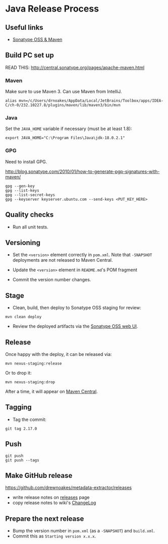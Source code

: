 # Java Release Process

## Useful links

- [Sonatype OSS & Maven][1]

## Build PC set up

READ THIS: http://central.sonatype.org/pages/apache-maven.html

### Maven

Make sure to use Maven 3. Can use Maven from IntelliJ.

```
alias mvn=/c/Users/drnoakes/AppData/Local/JetBrains/Toolbox/apps/IDEA-C/ch-0/232.10227.8/plugins/maven/lib/maven3/bin/mvn
```

### Java

Set the `JAVA_HOME` variable if necessary (must be at least 1.8):

```
export JAVA_HOME="C:\Program Files\Java\jdk-18.0.2.1"
```

### GPG

Need to install GPG.

http://blog.sonatype.com/2010/01/how-to-generate-pgp-signatures-with-maven/

```
gpg --gen-key
gpg --list-keys
gpg --list-secret-keys
gpg --keyserver keyserver.ubuntu.com --send-keys <PUT_KEY_HERE>
```

## Quality checks

- Run all unit tests.

## Versioning

- Set the `<version>` element correctly in `pom.xml`. Note that `-SNAPSHOT` deployments
  are not released to Maven Central.

- Update the `<version>` element in `README.md`'s POM fragment

- Commit the version number changes.

## Stage

- Clean, build, then deploy to Sonatype OSS staging for review:

```
mvn clean deploy
```

- Review the deployed artifacts via the [Sonatype OSS web UI][2].

## Release

Once happy with the deploy, it can be released via:

```
mvn nexus-staging:release
```

Or to drop it:

```
mvn nexus-staging:drop
```

After a time, it will appear on [Maven Central][3].

## Tagging

- Tag the commit:

```
git tag 2.17.0
```

## Push

```
git push
git push --tags
```

## Make GitHub release

https://github.com/drewnoakes/metadata-extractor/releases

- write release notes on [releases][4] page
- copy release notes to wiki's [ChangeLog][5]

## Prepare the next release

- Bump the version number in `pom.xml` (as a `-SNAPSHOT`) and `build.xml`.
- Commit this as `Starting version x.x.x`.

[1]: http://central.sonatype.org/pages/apache-maven.html
[2]: https://oss.sonatype.org/#nexus-search;quick~drewnoakes
[3]: http://search.maven.org/#search%7Cga%7C1%7Cdrewnoakes
[4]: https://github.com/drewnoakes/metadata-extractor/releases
[5]: https://github.com/drewnoakes/metadata-extractor/wiki/ChangeLog
